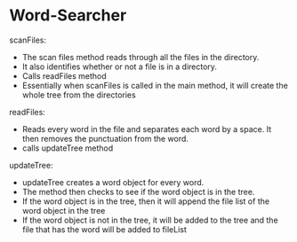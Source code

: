 # Word-Searcher

scanFiles:
- The scan files method reads through all the files in the directory.
- It also identifies whether or not a file is in a directory.
- Calls readFiles method
- Essentially when scanFiles is called in the main method, it will create the whole tree from the directories

readFiles:
- Reads every word in the file and separates each word by a space. It then removes the punctuation from the word.
- calls updateTree method


updateTree:
- updateTree creates a word object for every word.
- The method then checks to see if the word object is in the tree.
- If the word object is in the tree, then it will append the file list of the word object in the tree
- If the word object is not in the tree, it will be added to the tree and the file that has the word will be added to fileList
